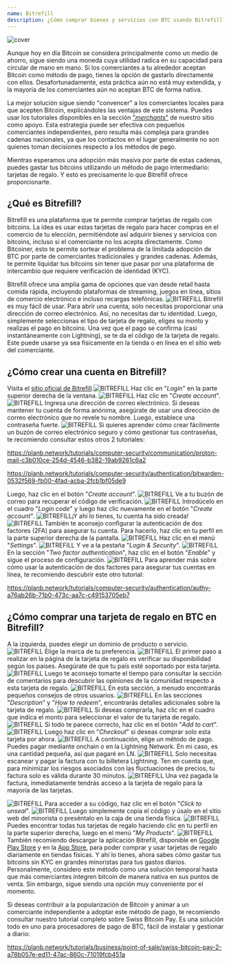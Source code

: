 ```yaml
---
name: Bitrefill
description: ¿Cómo comprar bienes y servicios con BTC usando Bitrefill?
---
```

![cover](assets/cover.webp)

Aunque hoy en día Bitcoin se considera principalmente como un medio de ahorro, sigue siendo una moneda cuya utilidad radica en su capacidad para circular de mano en mano. Si los comerciantes a tu alrededor aceptan Bitcoin como método de pago, tienes la opción de gastarlo directamente con ellos. Desafortunadamente, esta práctica aún no está muy extendida, y la mayoría de los comerciantes aún no aceptan BTC de forma nativa.

La mejor solución sigue siendo "convencer" a los comerciantes locales para que acepten Bitcoin, explicándoles las ventajas de este sistema. Puedes usar los tutoriales disponibles en la sección ["*merchants*"](https://planb.network/tutorials/merchant) de nuestro sitio como apoyo. Esta estrategia puede ser efectiva con pequeños comerciantes independientes, pero resulta más compleja para grandes cadenas nacionales, ya que los contactos en el lugar generalmente no son quienes toman decisiones respecto a los métodos de pago.

Mientras esperamos una adopción más masiva por parte de estas cadenas, puedes gastar tus bitcoins utilizando un método de pago intermediario: tarjetas de regalo. Y esto es precisamente lo que Bitrefill ofrece proporcionarte.

## ¿Qué es Bitrefill?

Bitrefill es una plataforma que te permite comprar tarjetas de regalo con bitcoins. La idea es usar estas tarjetas de regalo para hacer compras en el comercio de tu elección, permitiéndote así adquirir bienes y servicios con bitcoins, incluso si el comerciante no los acepta directamente. Como Bitcoiner, esto te permite sortear el problema de la limitada adopción de BTC por parte de comerciantes tradicionales y grandes cadenas. Además, te permite liquidar tus bitcoins sin tener que pasar por una plataforma de intercambio que requiere verificación de identidad (KYC).

Bitrefill ofrece una amplia gama de opciones que van desde retail hasta comida rápida, incluyendo plataformas de streaming, juegos en línea, sitios de comercio electrónico e incluso recargas telefónicas.
![BITREFILL](assets/notext/01.webp)
Bitrefill es muy fácil de usar. Para abrir una cuenta, solo necesitas proporcionar una dirección de correo electrónico. Así, no necesitas dar tu identidad. Luego, simplemente seleccionas el tipo de tarjeta de regalo, eliges su monto y realizas el pago en bitcoins. Una vez que el pago se confirma (casi instantáneamente con Lightning), se te da el código de la tarjeta de regalo. Este puede usarse ya sea físicamente en la tienda o en línea en el sitio web del comerciante.

## ¿Cómo crear una cuenta en Bitrefill?
Visita el [sitio oficial de Bitrefill](https://www.bitrefill.com).![BITREFILL](assets/notext/02.webp)
Haz clic en "*Login*" en la parte superior derecha de la ventana.
![BITREFILL](assets/notext/03.webp)
Haz clic en "*Create account*".
![BITREFILL](assets/notext/04.webp)
Ingresa una dirección de correo electrónico. Si deseas mantener tu cuenta de forma anónima, asegúrate de usar una dirección de correo electrónico que no revele tu nombre. Luego, establece una contraseña fuerte.
![BITREFILL](assets/notext/05.webp)
Si quieres aprender cómo crear fácilmente un buzón de correo electrónico seguro y cómo gestionar tus contraseñas, te recomiendo consultar estos otros 2 tutoriales:

https://planb.network/tutorials/computer-security/communication/proton-mail-c3b010ce-254d-4546-b382-19ab9261c6a2

https://planb.network/tutorials/computer-security/authentication/bitwarden-0532f569-fb00-4fad-acba-2fcb1bf05de9

Luego, haz clic en el botón "*Create account*".
![BITREFILL](assets/notext/06.webp)
Ve a tu buzón de correo para recuperar el código de verificación.
![BITREFILL](assets/notext/07.webp)
Introdúcelo en el cuadro "*Login code*" y luego haz clic nuevamente en el botón "*Create account*".
![BITREFILL](assets/notext/08.webp)¡Y ahí lo tienes, tu cuenta ha sido creada!
![BITREFILL](assets/notext/09.webp)
También te aconsejo configurar la autenticación de dos factores (2FA) para asegurar tu cuenta. Para hacerlo, haz clic en tu perfil en la parte superior derecha de la pantalla.
![BITREFILL](assets/notext/10.webp)
Haz clic en el menú "*Settings*".
![BITREFILL](assets/notext/11.webp)
Y ve a la pestaña "*Login & Security*".
![BITREFILL](assets/notext/12.webp)
En la sección "*Two factor authentication*", haz clic en el botón "*Enable*" y sigue el proceso de configuración.
![BITREFILL](assets/notext/13.webp)
Para aprender más sobre cómo usar la autenticación de dos factores para asegurar tus cuentas en línea, te recomiendo descubrir este otro tutorial:

https://planb.network/tutorials/computer-security/authentication/authy-a76ab26b-71b0-473c-aa7c-c49153705eb7

## ¿Cómo comprar una tarjeta de regalo en BTC en Bitrefill?

A la izquierda, puedes elegir un dominio de producto o servicio.
![BITREFILL](assets/notext/14.webp)
Elige la marca de tu preferencia.
![BITREFILL](assets/notext/15.webp)
El primer paso a realizar en la página de la tarjeta de regalo es verificar su disponibilidad según los países. Asegúrate de que tu país esté soportado por esta tarjeta.
![BITREFILL](assets/notext/16.webp)
Luego te aconsejo tomarte el tiempo para consultar la sección de comentarios para descubrir las opiniones de la comunidad respecto a esta tarjeta de regalo.
![BITREFILL](assets/notext/17.webp)
En esta sección, a menudo encontrarás pequeños consejos de otros usuarios.
![BITREFILL](assets/notext/18.webp)
En las secciones "*Description*" y "*How to redeem*", encontrarás detalles adicionales sobre la tarjeta de regalo. ![BITREFILL](assets/notext/19.webp)
Si deseas comprarla, haz clic en el cuadro que indica el monto para seleccionar el valor de tu tarjeta de regalo.
![BITREFILL](assets/notext/20.webp)
Si todo te parece correcto, haz clic en el botón "*Add to cart*".
![BITREFILL](assets/notext/21.webp)
Luego haz clic en "*Checkout*" si deseas comprar solo esta tarjeta por ahora.
![BITREFILL](assets/notext/22.webp)
A continuación, elige un método de pago. Puedes pagar mediante onchain o en la Lightning Network. En mi caso, es una cantidad pequeña, así que pagaré en LN.
![BITREFILL](assets/notext/23.webp)
Solo necesitas escanear y pagar la factura con tu billetera Lightning. Ten en cuenta que, para minimizar los riesgos asociados con las fluctuaciones de precios, tu factura solo es válida durante 30 minutos.
![BITREFILL](assets/notext/24.webp)
Una vez pagada la factura, inmediatamente tendrás acceso a la tarjeta de regalo para la mayoría de las tarjetas.

![BITREFILL](assets/notext/25.webp)
Para acceder a su código, haz clic en el botón "*Click to unseal*".
![BITREFILL](assets/notext/26.webp)
Luego simplemente copia el código y úsalo en el sitio web del minorista o preséntalo en la caja de una tienda física.
![BITREFILL](assets/notext/27.webp)
Puedes encontrar todas tus tarjetas de regalo haciendo clic en tu perfil en la parte superior derecha, luego en el menú "*My Products*".
![BITREFILL](assets/notext/28.webp)
También recomiendo descargar la aplicación Bitrefill, disponible en [Google Play Store](https://play.google.com/store/apps/details?id=com.bitrefill.app) y en la [App Store](https://apps.apple.com/in/app/bitrefill/id1378102623), para poder comprar y usar tarjetas de regalo diariamente en tiendas físicas.
Y ahí lo tienes, ahora sabes cómo gastar tus bitcoins sin KYC en grandes minoristas para tus gastos diarios. Personalmente, considero este método como una solución temporal hasta que más comerciantes integren bitcoin de manera nativa en sus puntos de venta. Sin embargo, sigue siendo una opción muy conveniente por el momento.

Si deseas contribuir a la popularización de Bitcoin y animar a un comerciante independiente a adoptar este método de pago, te recomiendo consultar nuestro tutorial completo sobre Swiss Bitcoin Pay. Es una solución todo en uno para procesadores de pago de BTC, fácil de instalar y gestionar a diario:

https://planb.network/tutorials/business/point-of-sale/swiss-bitcoin-pay-2-a78b057e-ed11-47ac-860c-71019fcb451a
